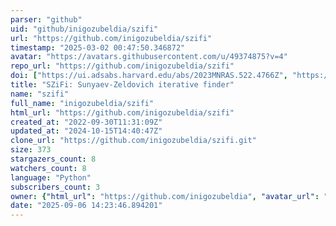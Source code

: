 ```yaml
---
parser: "github"
uid: "github/inigozubeldia/szifi"
url: "https://github.com/inigozubeldia/szifi"
timestamp: "2025-03-02 00:47:50.346872"
avatar: "https://avatars.githubusercontent.com/u/49374875?v=4"
repo_url: "https://github.com/inigozubeldia/szifi"
doi: ["https://ui.adsabs.harvard.edu/abs/2023MNRAS.522.4766Z", "https://ui.adsabs.harvard.edu/abs/2025ascl.soft02029Z/abstract"]
title: "SZiFi: Sunyaev-Zeldovich iterative finder"
name: "szifi"
full_name: "inigozubeldia/szifi"
html_url: "https://github.com/inigozubeldia/szifi"
created_at: "2022-09-30T11:31:09Z"
updated_at: "2024-10-15T14:40:47Z"
clone_url: "https://github.com/inigozubeldia/szifi.git"
size: 373
stargazers_count: 8
watchers_count: 8
language: "Python"
subscribers_count: 3
owner: {"html_url": "https://github.com/inigozubeldia", "avatar_url": "https://avatars.githubusercontent.com/u/49374875?v=4", "login": "inigozubeldia", "type": "User"}
date: "2025-09-06 14:23:46.894201"
---
```

